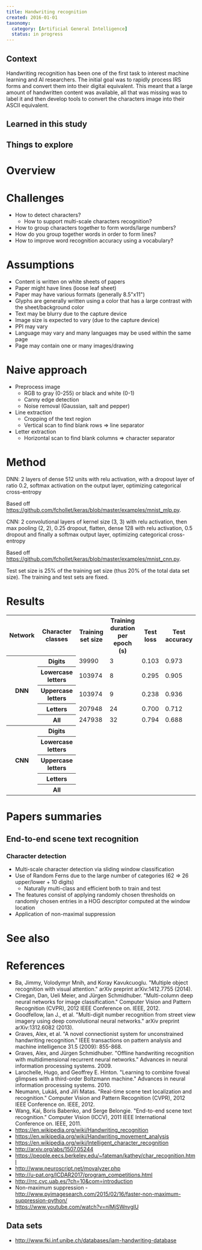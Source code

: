 ```yaml
---
title: Handwriting recognition
created: 2016-01-01
taxonomy:
  category: [Artificial General Intelligence]
  status: in progress
---
```


## Context
Handwriting recognition has been one of the first task to interest machine learning and AI researchers. The initial goal was to rapidly process IRS forms and convert them into their digital equivalent. This meant that a large amount of handwritten content was available, all that was missing was to label it and then develop tools to convert the characters image into their ASCII equivalent.

## Learned in this study

## Things to explore

# Overview

# Challenges
* How to detect characters?
  * How to support multi-scale characters recognition?
* How to group characters together to form words/large numbers?
* How do you group together words in order to form lines?
* How to improve word recognition accuracy using a vocabulary?

# Assumptions
* Content is written on white sheets of papers
* Paper might have lines (loose leaf sheet)
* Paper may have various formats (generally 8.5"x11")
* Glyphs are generally written using a color that has a large contrast with the sheet/background color
* Text may be blurry due to the capture device
* Image size is expected to vary (due to the capture device)
* PPI may vary
* Language may vary and many languages may be used within the same page
* Page may contain one or many images/drawing

# Naive approach
* Preprocess image
	* RGB to gray (0-255) or black and white (0-1)
	* Canny edge detection
	* Noise removal (Gaussian, salt and pepper)
* Line extraction
	* Cropping of the text region
	* Vertical scan to find blank rows => line separator
* Letter extraction
	* Horizontal scan to find blank columns => character separator

# Method
DNN: 2 layers of dense 512 units with relu activation, with a dropout layer of ratio 0.2, softmax activation on the output layer, optimizing categorical cross-entropy

Based off https://github.com/fchollet/keras/blob/master/examples/mnist_mlp.py.

CNN: 2 convolutional layers of kernel size (3, 3) with relu activation, then max pooling (2, 2), 0.25 dropout, flatten, dense 128 with relu activation, 0.5 dropout and finally a softmax output layer, optimizing categorical cross-entropy

Based off https://github.com/fchollet/keras/blob/master/examples/mnist_cnn.py.


Test set size is 25% of the training set size (thus 20% of the total data set size). The training and test sets are fixed.

# Results

<table>
  <tr>
    <th style="text-align: center;">Network</th>
    <th>Character classes</th>
    <th>Training set size</th>
    <th>Training duration per epoch (s)</th>
    <th>Test loss</th>
    <th>Test accuracy</th>
  </tr>
  <tr>
    <th rowspan="5" style="text-align: center;">DNN</th>
    <th>Digits</th>
    <td>39990</td>
    <td>3</td>
    <td>0.103</td>
    <td>0.973</td>
  </tr>
  <tr>
    <th>Lowercase letters</th>
    <td>103974</td>
    <td>8</td>
    <td>0.295</td>
    <td>0.905</td>
  </tr>
  <tr>
    <th>Uppercase letters</th>
    <td>103974</td>
    <td>9</td>
    <td>0.238</td>
    <td>0.936</td>
  </tr>
  <tr>
    <th>Letters</th>
    <td>207948</td>
    <td>24</td>
    <td>0.700</td>
    <td>0.712</td>
  </tr>
  <tr>
    <th>All</th>
    <td>247938</td>
    <td>32</td>
    <td>0.794</td>
    <td>0.688</td>
  </tr>
  <tr>
    <th rowspan="5" style="text-align: center;">CNN</th>
    <th>Digits</th>
    <td></td>
    <td></td>
    <td></td>
    <td></td>
  </tr>
  <tr>
    <th>Lowercase letters</th>
    <td></td>
    <td></td>
    <td></td>
    <td></td>
  </tr>
  <tr>
    <th>Uppercase letters</th>
    <td></td>
    <td></td>
    <td></td>
    <td></td>
  </tr>
  <tr>
    <th>Letters</th>
    <td></td>
    <td></td>
    <td></td>
    <td></td>
  </tr>
  <tr>
    <th>All</th>
    <td></td>
    <td></td>
    <td></td>
    <td></td>
  </tr>
</table>

# Papers summaries
## End-to-end scene text recognition
### Character detection
* Multi-scale character detection via sliding window classification
* Use of Random Ferns due to the large number of categories (62 => 26 upper/lower + 10 digits)
  * Naturally multi-class and efficient both to train and test
* The features consist of applying randomly chosen thresholds on randomly chosen entries in a HOG descriptor computed at the window location
* Application of non-maximal suppression

# See also

# References
* Ba, Jimmy, Volodymyr Mnih, and Koray Kavukcuoglu. "Multiple object recognition with visual attention." arXiv preprint arXiv:1412.7755 (2014).
* Ciregan, Dan, Ueli Meier, and Jürgen Schmidhuber. "Multi-column deep neural networks for image classification." Computer Vision and Pattern Recognition (CVPR), 2012 IEEE Conference on. IEEE, 2012.
* Goodfellow, Ian J., et al. "Multi-digit number recognition from street view imagery using deep convolutional neural networks." arXiv preprint arXiv:1312.6082 (2013).
* Graves, Alex, et al. "A novel connectionist system for unconstrained handwriting recognition." IEEE transactions on pattern analysis and machine intelligence 31.5 (2009): 855-868.
* Graves, Alex, and Jürgen Schmidhuber. "Offline handwriting recognition with multidimensional recurrent neural networks." Advances in neural information processing systems. 2009.
* Larochelle, Hugo, and Geoffrey E. Hinton. "Learning to combine foveal glimpses with a third-order Boltzmann machine." Advances in neural information processing systems. 2010.
* Neumann, Lukáš, and Jiří Matas. "Real-time scene text localization and recognition." Computer Vision and Pattern Recognition (CVPR), 2012 IEEE Conference on. IEEE, 2012.
* Wang, Kai, Boris Babenko, and Serge Belongie. "End-to-end scene text recognition." Computer Vision (ICCV), 2011 IEEE International Conference on. IEEE, 2011.
* https://en.wikipedia.org/wiki/Handwriting_recognition
* https://en.wikipedia.org/wiki/Handwriting_movement_analysis
* https://en.wikipedia.org/wiki/Intelligent_character_recognition
* http://arxiv.org/abs/1507.05244
* https://people.eecs.berkeley.edu/~fateman/kathey/char_recognition.html
* http://www.neuroscript.net/movalyzer.php
* http://u-pat.org/ICDAR2017/program_competitions.html
* http://rrc.cvc.uab.es/?ch=10&com=introduction
* Non-maximum suppression - http://www.pyimagesearch.com/2015/02/16/faster-non-maximum-suppression-python/
* https://www.youtube.com/watch?v=nlMjSWnvglU

## Data sets
* http://www.fki.inf.unibe.ch/databases/iam-handwriting-database